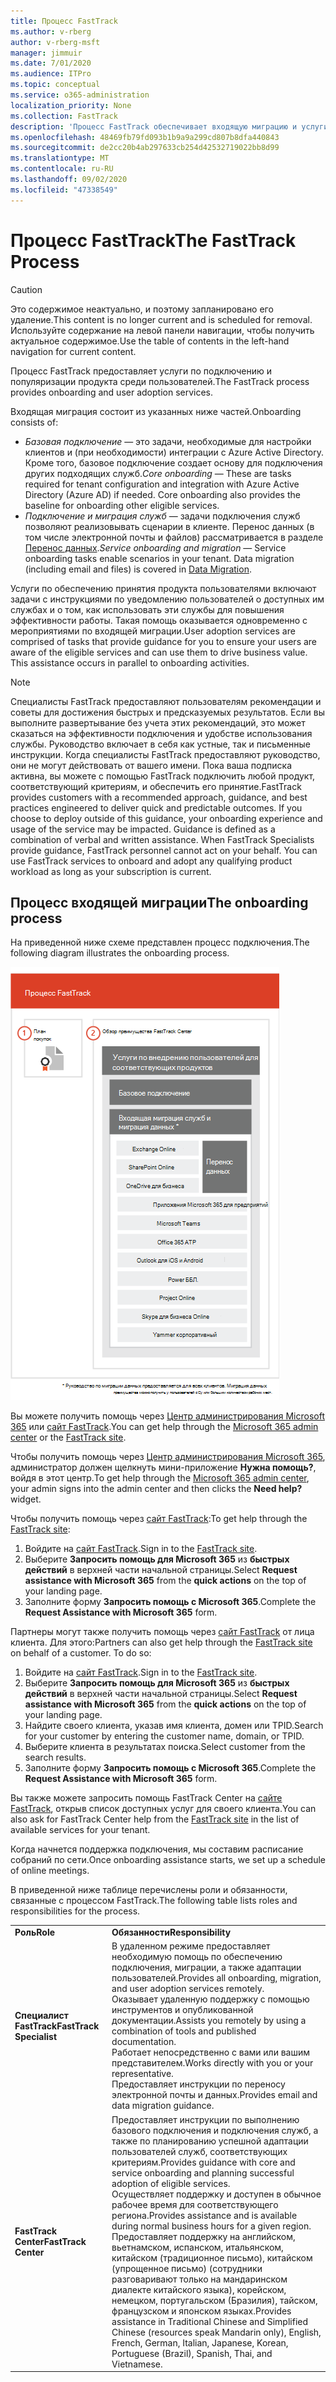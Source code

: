 ```yaml
---
title: Процесс FastTrack
ms.author: v-rberg
author: v-rberg-msft
manager: jimmuir
ms.date: 7/01/2020
ms.audience: ITPro
ms.topic: conceptual
ms.service: o365-administration
localization_priority: None
ms.collection: FastTrack
description: 'Процесс FastTrack обеспечивает входящую миграцию и услуги по популяризации продукта среди пользователей. '
ms.openlocfilehash: 48469fb79fd093b1b9a9a299cd807b8dfa440843
ms.sourcegitcommit: de2cc20b4ab297633cb254d42532719022bb8d99
ms.translationtype: MT
ms.contentlocale: ru-RU
ms.lasthandoff: 09/02/2020
ms.locfileid: "47338549"
---
```

# <a name="the-fasttrack-process"></a><span data-ttu-id="f952b-103">Процесс FastTrack</span><span class="sxs-lookup"><span data-stu-id="f952b-103">The FastTrack Process</span></span>

> [!CAUTION]
> <span data-ttu-id="f952b-104">Это содержимое неактуально, и поэтому запланировано его удаление.</span><span class="sxs-lookup"><span data-stu-id="f952b-104">This content is no longer current and is scheduled for removal.</span></span> <span data-ttu-id="f952b-105">Используйте содержание на левой панели навигации, чтобы получить актуальное содержимое.</span><span class="sxs-lookup"><span data-stu-id="f952b-105">Use the table of contents in the left-hand navigation for current content.</span></span>

<span data-ttu-id="f952b-106">Процесс FastTrack предоставляет услуги по подключению и популяризации продукта среди пользователей.</span><span class="sxs-lookup"><span data-stu-id="f952b-106">The FastTrack process provides onboarding and user adoption services.</span></span> 
  
<span data-ttu-id="f952b-107">Входящая миграция состоит из указанных ниже частей.</span><span class="sxs-lookup"><span data-stu-id="f952b-107">Onboarding consists of:</span></span>
  
- <span data-ttu-id="f952b-p102">*Базовая подключение* — это задачи, необходимые для настройки клиентов и (при необходимости) интеграции с Azure Active Directory. Кроме того, базовое подключение создает основу для подключения других подходящих служб.</span><span class="sxs-lookup"><span data-stu-id="f952b-p102">*Core onboarding* — These are tasks required for tenant configuration and integration with Azure Active Directory (Azure AD) if needed. Core onboarding also provides the baseline for onboarding other eligible services.</span></span> 
- <span data-ttu-id="f952b-p103">*Подключение и миграция служб* — задачи подключения служб позволяют реализовывать сценарии в клиенте. Перенос данных (в том числе электронной почты и файлов) рассматривается в разделе [Перенос данных](O365-data-migration.md).</span><span class="sxs-lookup"><span data-stu-id="f952b-p103">*Service onboarding and migration* — Service onboarding tasks enable scenarios in your tenant. Data migration (including email and files) is covered in [Data Migration](O365-data-migration.md).</span></span> 
    
<span data-ttu-id="f952b-p104">Услуги по обеспечению принятия продукта пользователями включают задачи с инструкциями по уведомлению пользователей о доступных им службах и о том, как использовать эти службы для повышения эффективности работы. Такая помощь оказывается одновременно с мероприятиями по входящей миграции.</span><span class="sxs-lookup"><span data-stu-id="f952b-p104">User adoption services are comprised of tasks that provide guidance for you to ensure your users are aware of the eligible services and can use them to drive business value. This assistance occurs in parallel to onboarding activities.</span></span>
  
> [!NOTE]
> <span data-ttu-id="f952b-p105">Специалисты FastTrack предоставляют пользователям рекомендации и советы для достижения быстрых и предсказуемых результатов. Если вы выполните развертывание без учета этих рекомендаций, это может сказаться на эффективности подключения и удобстве использования службы. Руководство включает в себя как устные, так и письменные инструкции. Когда специалисты FastTrack предоставляют руководство, они не могут действовать от вашего имени. Пока ваша подписка активна, вы можете с помощью FastTrack подключить любой продукт, соответствующий критериям, и обеспечить его принятие.</span><span class="sxs-lookup"><span data-stu-id="f952b-p105">FastTrack provides customers with a recommended approach, guidance, and best practices engineered to deliver quick and predictable outcomes. If you choose to deploy outside of this guidance, your onboarding experience and usage of the service may be impacted. Guidance is defined as a combination of verbal and written assistance. When FastTrack Specialists provide guidance, FastTrack personnel cannot act on your behalf. You can use FastTrack services to onboard and adopt any qualifying product workload as long as your subscription is current.</span></span> 
  
## <a name="the-onboarding-process"></a><span data-ttu-id="f952b-119">Процесс входящей миграции</span><span class="sxs-lookup"><span data-stu-id="f952b-119">The onboarding process</span></span>

<span data-ttu-id="f952b-120">На приведенной ниже схеме представлен процесс подключения.</span><span class="sxs-lookup"><span data-stu-id="f952b-120">The following diagram illustrates the onboarding process.</span></span>
  
![График использования преимущества подключения](media/o365-onboarding-timeline-m365-apps.png)
  
<span data-ttu-id="f952b-122">Вы можете получить помощь через [Центр администрирования Microsoft 365](https://go.microsoft.com/fwlink/?linkid=2032704) или [сайт FastTrack](https://go.microsoft.com/fwlink/?linkid=780698).</span><span class="sxs-lookup"><span data-stu-id="f952b-122">You can get help through the [Microsoft 365 admin center](https://go.microsoft.com/fwlink/?linkid=2032704) or the [FastTrack site](https://go.microsoft.com/fwlink/?linkid=780698).</span></span> 

<span data-ttu-id="f952b-123">Чтобы получить помощь через [Центр администрирования Microsoft 365](https://go.microsoft.com/fwlink/?linkid=2032704), администратор должен щелкнуть мини-приложение **Нужна помощь?**, войдя в этот центр.</span><span class="sxs-lookup"><span data-stu-id="f952b-123">To get help through the [Microsoft 365 admin center](https://go.microsoft.com/fwlink/?linkid=2032704), your admin signs into the admin center and then clicks the **Need help?** widget.</span></span> 

<span data-ttu-id="f952b-124">Чтобы получить помощь через [сайт FastTrack](https://go.microsoft.com/fwlink/?linkid=780698):</span><span class="sxs-lookup"><span data-stu-id="f952b-124">To get help through the [FastTrack site](https://go.microsoft.com/fwlink/?linkid=780698):</span></span> 
1.    <span data-ttu-id="f952b-125">Войдите на [сайт FastTrack](https://go.microsoft.com/fwlink/?linkid=780698).</span><span class="sxs-lookup"><span data-stu-id="f952b-125">Sign in to the [FastTrack site](https://go.microsoft.com/fwlink/?linkid=780698).</span></span> 
2.    <span data-ttu-id="f952b-126">Выберите **Запросить помощь для Microsoft 365** из **быстрых действий** в верхней части начальной страницы.</span><span class="sxs-lookup"><span data-stu-id="f952b-126">Select **Request assistance with Microsoft 365** from the **quick actions** on the top of your landing page.</span></span>
3.    <span data-ttu-id="f952b-127">Заполните форму **Запросить помощь с Microsoft 365**.</span><span class="sxs-lookup"><span data-stu-id="f952b-127">Complete the **Request Assistance with Microsoft 365** form.</span></span>
  
<span data-ttu-id="f952b-p106">Партнеры могут также получить помощь через [сайт FastTrack](https://go.microsoft.com/fwlink/?linkid=780698) от лица клиента. Для этого:</span><span class="sxs-lookup"><span data-stu-id="f952b-p106">Partners can also get help through the [FastTrack site](https://go.microsoft.com/fwlink/?linkid=780698) on behalf of a customer. To do so:</span></span>
1.    <span data-ttu-id="f952b-130">Войдите на [сайт FastTrack](https://go.microsoft.com/fwlink/?linkid=780698).</span><span class="sxs-lookup"><span data-stu-id="f952b-130">Sign in to the [FastTrack site](https://go.microsoft.com/fwlink/?linkid=780698).</span></span> 
2.    <span data-ttu-id="f952b-131">Выберите **Запросить помощь для Microsoft 365** из **быстрых действий** в верхней части начальной страницы.</span><span class="sxs-lookup"><span data-stu-id="f952b-131">Select **Request assistance with Microsoft 365** from the **quick actions** on the top of your landing page.</span></span>
3.    <span data-ttu-id="f952b-132">Найдите своего клиента, указав имя клиента, домен или TPID.</span><span class="sxs-lookup"><span data-stu-id="f952b-132">Search for your customer by entering the customer name, domain, or TPID.</span></span>
4.    <span data-ttu-id="f952b-133">Выберите клиента в результатах поиска.</span><span class="sxs-lookup"><span data-stu-id="f952b-133">Select customer from the search results.</span></span>
5.    <span data-ttu-id="f952b-134">Заполните форму **Запросить помощь с Microsoft 365**.</span><span class="sxs-lookup"><span data-stu-id="f952b-134">Complete the **Request Assistance with Microsoft 365** form.</span></span>
  
 <span data-ttu-id="f952b-135">Вы также можете запросить помощь FastTrack Center на [сайте FastTrack](https://go.microsoft.com/fwlink/?linkid=780698), открыв список доступных услуг для своего клиента.</span><span class="sxs-lookup"><span data-stu-id="f952b-135">You can also ask for FastTrack Center help from the [FastTrack site](https://go.microsoft.com/fwlink/?linkid=780698) in the list of available services for your tenant.</span></span> 
    
 <span data-ttu-id="f952b-136">Когда начнется поддержка подключения, мы составим расписание собраний по сети.</span><span class="sxs-lookup"><span data-stu-id="f952b-136">Once onboarding assistance starts, we set up a schedule of online meetings.</span></span>

<span data-ttu-id="f952b-137">В приведенной ниже таблице перечислены роли и обязанности, связанные с процессом FastTrack.</span><span class="sxs-lookup"><span data-stu-id="f952b-137">The following table lists roles and responsibilities for the process.</span></span>
    
|||
|:-----|:-----|
|<span data-ttu-id="f952b-138">**Роль**</span><span class="sxs-lookup"><span data-stu-id="f952b-138">**Role**</span></span> <br/> |<span data-ttu-id="f952b-139">**Обязанности**</span><span class="sxs-lookup"><span data-stu-id="f952b-139">**Responsibility**</span></span> <br/> |
|<span data-ttu-id="f952b-140">**Специалист FastTrack**</span><span class="sxs-lookup"><span data-stu-id="f952b-140">**FastTrack Specialist**</span></span> <br/> |<span data-ttu-id="f952b-141">В удаленном режиме предоставляет необходимую помощь по обеспечению подключения, миграции, а также адаптации пользователей.</span><span class="sxs-lookup"><span data-stu-id="f952b-141">Provides all onboarding, migration, and user adoption services remotely.</span></span>  <br/> <span data-ttu-id="f952b-142">Оказывает удаленную поддержку с помощью инструментов и опубликованной документации.</span><span class="sxs-lookup"><span data-stu-id="f952b-142">Assists you remotely by using a combination of tools and published documentation.</span></span> <br/> <span data-ttu-id="f952b-143">Работает непосредственно с вами или вашим представителем.</span><span class="sxs-lookup"><span data-stu-id="f952b-143">Works directly with you or your representative.</span></span> <br/> <span data-ttu-id="f952b-144">Предоставляет инструкции по переносу электронной почты и данных.</span><span class="sxs-lookup"><span data-stu-id="f952b-144">Provides email and data migration guidance.</span></span>|
|<span data-ttu-id="f952b-145">**FastTrack Center**</span><span class="sxs-lookup"><span data-stu-id="f952b-145">**FastTrack Center**</span></span>  <br/> |<span data-ttu-id="f952b-146">Предоставляет инструкции по выполнению базового подключения и подключения служб, а также по планированию успешной адаптации пользователей служб, соответствующих критериям.</span><span class="sxs-lookup"><span data-stu-id="f952b-146">Provides guidance with core and service onboarding and planning successful adoption of eligible services.</span></span>  <br/> <span data-ttu-id="f952b-147">Осуществляет поддержку и доступен в обычное рабочее время для соответствующего региона.</span><span class="sxs-lookup"><span data-stu-id="f952b-147">Provides assistance and is available during normal business hours for a given region.</span></span> <br/> <span data-ttu-id="f952b-148">Предоставляет поддержку на английском, вьетнамском, испанском, итальянском, китайском (традиционное письмо), китайском (упрощенное письмо) (сотрудники разговаривают только на мандаринском диалекте китайского языка), корейском, немецком, португальском (Бразилия), тайском, французском и японском языках.</span><span class="sxs-lookup"><span data-stu-id="f952b-148">Provides assistance in Traditional Chinese and Simplified Chinese (resources speak Mandarin only), English, French, German, Italian, Japanese, Korean, Portuguese (Brazil), Spanish, Thai, and Vietnamese.</span></span>|
